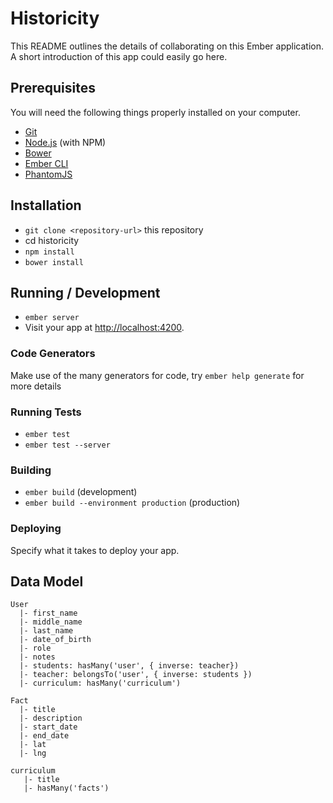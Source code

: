 # Historicity

This README outlines the details of collaborating on this Ember application.
A short introduction of this app could easily go here.

## Prerequisites

You will need the following things properly installed on your computer.

* [Git](http://git-scm.com/)
* [Node.js](http://nodejs.org/) (with NPM)
* [Bower](http://bower.io/)
* [Ember CLI](http://www.ember-cli.com/)
* [PhantomJS](http://phantomjs.org/)

## Installation

* `git clone <repository-url>` this repository
* cd historicity
* `npm install`
* `bower install`

## Running / Development

* `ember server`
* Visit your app at [http://localhost:4200](http://localhost:4200).

### Code Generators

Make use of the many generators for code, try `ember help generate` for more details

### Running Tests

* `ember test`
* `ember test --server`

### Building

* `ember build` (development)
* `ember build --environment production` (production)

### Deploying

Specify what it takes to deploy your app.

## Data Model
```
User
  |- first_name
  |- middle_name
  |- last_name
  |- date_of_birth
  |- role
  |- notes
  |- students: hasMany('user', { inverse: teacher})
  |- teacher: belongsTo('user', { inverse: students })
  |- curriculum: hasMany('curriculum')

Fact
  |- title
  |- description
  |- start_date
  |- end_date
  |- lat
  |- lng

curriculum
   |- title
   |- hasMany('facts')
```
